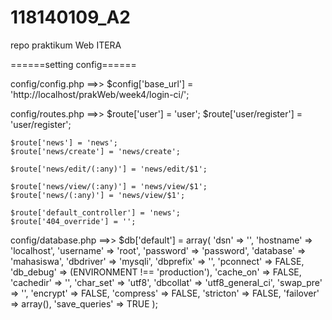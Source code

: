 # 118140109_A2
repo praktikum Web ITERA

======setting config======

config/config.php ==>> $config['base_url'] = 'http://localhost/prakWeb/week4/login-ci/';

config/routes.php ==>> 
    $route['user'] = 'user';
    $route['user/register'] = 'user/register';

    $route['news'] = 'news';
    $route['news/create'] = 'news/create';

    $route['news/edit/(:any)'] = 'news/edit/$1';

    $route['news/view/(:any)'] = 'news/view/$1';
    $route['news/(:any)'] = 'news/view/$1';

    $route['default_controller'] = 'news';
    $route['404_override'] = '';
    
config/database.php ==>>
      $db['default'] = array(
        'dsn'	=> '',
        'hostname' => 'localhost',
        'username' => 'root',
        'password' => 'password',
        'database' => 'mahasiswa',
        'dbdriver' => 'mysqli',
        'dbprefix' => '',
        'pconnect' => FALSE,
        'db_debug' => (ENVIRONMENT !== 'production'),
        'cache_on' => FALSE,
        'cachedir' => '',
        'char_set' => 'utf8',
        'dbcollat' => 'utf8_general_ci',
        'swap_pre' => '',
        'encrypt' => FALSE,
        'compress' => FALSE,
        'stricton' => FALSE,
        'failover' => array(),
        'save_queries' => TRUE
      );
